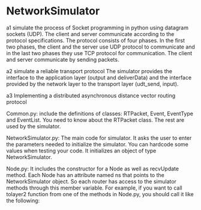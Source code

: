 # NetworkSimulator
a1 simulate the process of Socket programming in python using datagram sockets (UDP).
The client and server communicate according to the protocol specifications. The protocol consists of four phases. In the first two phases, the client and the server use UDP protocol to communicate and in the last two phases they use TCP protocol for communication. The client and server communicate by sending packets.

a2 simulate a reliable transport protocol
The simulator provides the interface to the application layer (output and deliverData) and the interface provided by the network layer to the transport layer (udt_send, input).


a3 Implementing a distributed asynchronous distance vector routing protocol

Common.py: include the definitions of classes: RTPacket, Event, EventType and EventList. You need to know about the RTPacket class. The rest are used by the simulator.

NetworkSimulator.py: The main code for simulator. It asks the user to enter the parameters needed to initialize the simulator. You can hardcode some values when testing your code. It initializes an object of type NetworkSimulator.

Node.py: It includes the constructor for a Node as well as recvUpdate method. Each Node has an attribute named ns that points to the NetworkSimulator object. So each router has access to the simulator methods through this member variable. For example, if you want to call tolayer2 function from one of the methods in Node.py, you should call it like the following:
